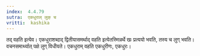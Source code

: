 ```yaml
---
index:  4.4.79
sutra:  एकधुराल् लुक् च
vritti:  kashika 
---
```


तद् वहति इत्येव। एकधुराशब्दाद् द्वितीयासमर्थाद् वहति इत्येतस्मिन्नर्थे खः प्रत्ययो भवति, तस्य च लुग् भवति। वचनसमार्थ्यात् पक्षे लुग् विधीयते। एकधुराम् वहति एकधुरीणः, एकधुरः।

